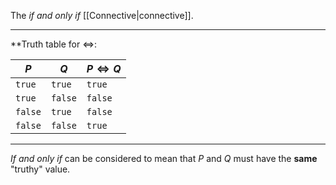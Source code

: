 The _if and only if_ [[Connective|connective]].

---

**Truth table for $\iff$:

| $P$     | $Q$     | $P \iff Q$ |
| ------- | ------- | ---------- |
| `true`  | `true`  | `true`     |
| `true`  | `false` | `false`    |
| `false` | `true`  | `false`    |
| `false` | `false` | `true`     |

---

_If and only if_ can be considered to mean that $P$ and $Q$ must have the **same** "truthy" value.
